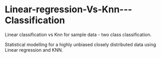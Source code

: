 # Linear-regression-Vs-Knn---Classification
Linear classification vs Knn for sample data - two class classification.


Statistical modelling for a highly unbiased closely distributed data using Linear regression and KNN.
